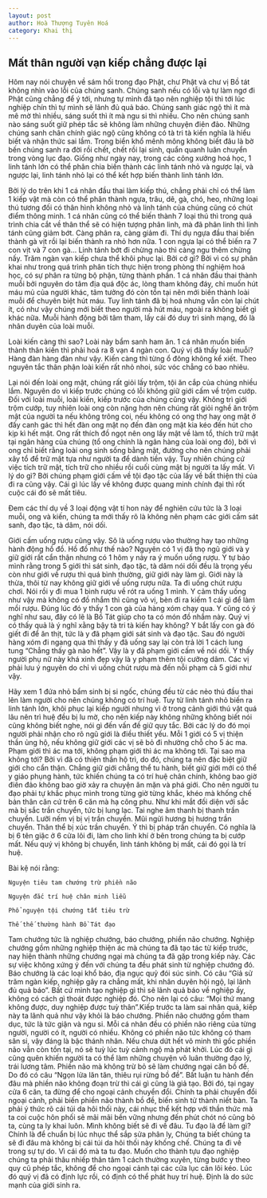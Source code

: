 ```yaml
---
layout: post
author: Hoà Thượng Tuyên Hoá
category: Khai thị
---
```


## Mất thân người vạn kiếp chẳng được lại

Hôm nay nói chuyện về sám hối trong đạo Phật, chư Phật và chư vị Bồ tát không nhìn vào lỗi của chúng sanh.
Chúng sanh nếu có lỗi và tự làm ngơ đi Phật cũng chẳng để ý tới,
nhưng tự mình đã tạo nên nghiệp tội thì tới lúc nghiệp chín thì tự mình sẽ lãnh đủ quả báo.
Chúng sanh giác ngộ thì ít mà mê mờ thì nhiều,
sáng suốt thì ít mà ngu si thì nhiều.
Cho nên chúng sanh nào sáng suốt giữ phép tắc sẽ không làm những chuyện điên đảo.
Những chúng sanh chân chính giác ngộ cũng không có tà tri tà kiến nghĩa 
là hiểu biết và nhận thức sai lầm. Trong biển khổ mênh mông không biết đâu
là bờ bến chúng sanh ra đời rồi chết,
chết rồi lại sinh, quẩn quanh luân chuyển trong vòng lục đạo.
Giống như ngày nay, trong các công xưởng hoá học,
1 linh tánh lớn có thể phân chia biến thành các linh tánh nhỏ và ngược lại, 
và ngược lại, linh tánh nhỏ lại có thể kết hợp biến thành linh tánh lớn.

Bởi lý do trên khi 1 cá nhân đầu thai làm kiếp thú,
chẳng phải chỉ có thể làm 1 kiếp vật mà còn có thể phân thành ngựa,
trâu, dê, gà, chó, heo, những loại thú tương đối có thân hình không nhỏ 
và linh tánh của chúng cũng có chút điểm thông minh.
1 cá nhân cũng có thể biến thành 7 loại thú thì trong quá trình chia cắt
về thân thể sẽ có hiện tượng phân linh, mà đã phân linh
thì linh tánh cũng giảm bớt. Càng phân ra, càng giảm đi.
Thí dụ ngựa đầu thai biến thành gà vịt rồi lại biến thành ra nhỏ hơn nữa.
1 con ngựa lại có thể biến ra 7 con vịt và 7 con gà… Linh tánh bớt đi chừng
nào thì càng ngu thêm chừng nấy. Trăm ngàn vạn kiếp chưa thể khôi phục lại.
Bởi cớ gì? Bởi vì có sự phân khai như trong quá trình phân tích thực hiện
trong phòng thí nghiệm hoá học, có sự phân ra từng bộ phận, từng thành phần.
1 cá nhân đầu thai thành muỗi bởi nguyên do tâm địa quá độc ác,
lòng tham không đáy, chỉ muốn hút máu mủ của người khác,
tâm tưởng đó còn tồn tại nên mới biến thành loài muỗi để chuyên biệt hút máu.
Tuy linh tánh đã bị hoá nhưng vẫn còn lại chút ít,
có như vậy chúng mới biết theo người mà hút máu, ngoài ra không biết gì khác nữa.
Muỗi hành động bởi tâm tham, lấy cái đó duy trì sinh mạng,
đó là nhân duyên của loài muỗi.

Loài kiến càng thì sao? Loài này bẩm sanh ham ăn. 1 cá nhân muốn biến thành thân kiến thì phải hoá ra 8 vạn 4 ngàn con. Quý vị đã thấy loài muỗi? Hàng đàn hàng đàn như vậy. Kiến càng thì từng ổ đông không kể xiết. Theo nguyên tắc thân phận loài kiến rất nhỏ nhoi, sức vóc chẳng có bao nhiêu.

Lại nói đến loài ong mật, chúng rất giỏi lấy trộm, tội ăn cắp của chúng nhiều lắm. Nguyên do vì kiếp trước chúng có lỗi không giữ giới cấm về trộm cướp. Đối với loài muỗi, loài kiến, kiếp trước của chúng cũng vậy. Không trì giới trộm cướp, tuy nhiên loài ong còn nặng hơn nên chúng rất giỏi nghề ăn trộm mật của người ta nếu không trông coi, nếu không có ong thợ hay ong mật ở đấy canh gác thì hết đàn ong mật nọ đến đàn ong mật kia kéo đến hút cho kịp kì hết mật. Ong rất thích đồ ngọt nên ong lấy mật về làm tổ, thích trữ mật tại ngân hàng của chúng (tổ ong chính là ngân hàng của loài ong đó), bởi vì ong chỉ biết rằng loài ong sinh sống bằng mật, đường cho nên chúng phải xây tổ để trữ mật tựa như người ta để dành tiền vậy. Tuy nhiên chúng cứ việc tích trữ mật, tích trữ cho nhiều rồi cuối cùng mật bị người ta lấy mất. Vì lý do gì? Bởi chúng phạm giới cấm về tội đạo tặc của lấy về bất thiện thì của đi ra cũng vậy. Cái gì lúc lấy về không được quang minh chính đại thì rốt cuộc cái đó sẽ mất tiêu.

Đem các thí dụ về 3 loại động vật tí hon này để nghiên cứu tức là 3 loại muỗi, ong và kiến, chúng ta mới thấy rõ là không nên phạm các giới cấm sát sanh, đạo tặc, tà dâm, nói dối.

Giới cấm uống rượu cũng vậy. Sô là uống rượu vào thường hay tạo những hành động hồ đồ. Hồ đồ như thế nào? Nguyên có 1 vị đã thọ ngũ giới và y giữ giới rất cẩn thận nhưng có 1 hôm y nảy ra ý muốn uống rượu. Y tự bảo mình rằng trong 5 giới thì sát sinh, đạo tặc, tà dâm nói dối đều là trọng yếu còn như giới về rượu thì quá bình thường, giữ giới này làm gì. Giới này là thừa, thôi từ nay không giữ giới về uống rượu nữa. Ta đi uống chút rượu chơi. Nói rồi y đi mua 1 bình rượu về rót ra uống 1 mình. Y cảm thấy uống như vậy mà không có đồ nhắm thì cũng vô vị, bèn đi ra kiếm 1 cái gì để làm mồi rượu. Đúng lúc đó y thấy 1 con gà của hàng xóm chạy qua. Y cũng có ý nghĩ như sau, đây có lẽ là Bồ Tát giúp cho ta có món đồ nhắm này. Quý vị có thấy quả là ý nghĩ xằng bậy tà tri tà kiến hay không? Y bắt lấy con gà đó giết đi để ăn thịt, tức là y đã phạm giới sát sinh và đạo tặc. Sau đó người hàng xóm đi ngang qua thì thấy y đã uống say lại còn trả lời 1 cách lung tung “Chẳng thấy gà nào hết”. Vậy là y đã phạm giới cấm về nói dối. Y thấy người phụ nữ này khá xinh đẹp vậy là y phạm thêm tội cưỡng dâm. Các vị phải lưu ý nguyên do chỉ vì uống chút rượu mà đến nỗi phạm cả 5 giới như vậy.

Hãy xem 1 đứa nhỏ bẩm sinh bị si ngốc, chúng đều từ các nẻo thú đầu thai lên làm người cho nên chúng không có trí huệ. Tuy từ linh tánh nhỏ biến ra linh tánh lớn, khôi phục lại kiếp người nhưng vì ở trong cảnh giới thú vật quá lâu nên trì huệ đều bị lu mờ, cho nên kiếp này không những không biết nói cũng không biết nghe, nói gì đến vấn đề giữ quy tắc. Bởi các lý do đó mọi người phải nhận cho rõ ngũ giới là điều thiết yếu. Mỗi 1 giới có 5 vị thiện thần ủng hộ, nếu không giữ giới các vị sẽ bỏ đi nhường chỗ cho 5 ác ma. Phạm giới thì ác ma tới, không phạm giới thì ác ma không tới. Tại sao ma không tới? Bởi vì đã có thiện thần hộ trì, do đó, chúng ta nên đặc biệt giữ giới cho cẩn thận. Chẳng giữ giới chẳng thể tu hành, biết giữ giới mới có thể y giáo phụng hành, tức khiến chúng ta có trí huệ chân chính, không bao giờ điên đảo không bao giờ xảy ra chuyện ăn mặn và phá giới. Cho nên người tu đạo phải tự khắc phục mình trong từng giờ từng khắc, khéo mà khống chế bản thân căn cứ trên 6 căn mà hạ công phu. Như khi mắt đối diện với sắc mà bị sắc trần chuyển, tức bị lung lạc. Tai nghe âm thanh bị thanh trần chuyển. Lưỡi nếm vị bị vị trần chuyển. Mũi ngửi hương bị hương trần chuyển. Thân thể bị xúc trần chuyển. Ý thì bị pháp trần chuyển. Có nghĩa là bị 6 tên giặc ở 6 cửa lôi đi, làm cho linh khí ở bên trong chúng ta bị cướp mất. Nếu quý vị không bị chuyển, linh tánh không bị mất, cái đó gọi là trí huệ.

Bài kệ nói rằng:

```
Nguyện tiêu tam chướng trừ phiền não

Nguyện đắc trí huệ chân minh liễu

Phổ nguyện tội chướng tất tiêu trừ

Thế thế thường hành Bồ Tát đạo
```
Tam chướng tức là nghiệp chướng, báo chướng, phiền não chướng. Nghiệp chướng gồm những nghiệp thiện ác mà chúng ta đã tạo tác từ kiếp trước, nay hiện thành những chướng ngại mà chúng ta đã gặp trong kiếp này. Các sự việc không xứng ý đến với chúng ta đều phát sinh từ nghiệp chướng đó. Báo chướng là các loại khổ báo, địa ngục quỷ đói súc sinh. Có câu “Giả sử trăm ngàn kiếp, nghiệp gây ra chẳng mất, khi nhân duyên hội ngộ, lại lãnh đủ quả báo”. Bất cứ mình tạo nghiệp gì thì sẽ lãnh quả báo về nghiệp ấy, không có cách gì thoát được nghiệp đó. Cho nên lại có câu: “Mọi thứ mang không được, duy nghiệp được tuỳ thân”.Kiếp trước ta làm sai nhân quả, kiếp này ta lãnh quả như vậy khỏi là báo chướng. Phiền não chướng gồm tham dục, tức là tức giận và ngu si. Mỗi cá nhân đều có phiền não riêng của từng người, người có ít, người có nhiều. Không có phiền não tức không có tham sân si, vậy đáng là bậc thánh nhân. Nếu chưa dứt hết vô minh thì gốc phiền não vẫn còn tồn tại, nó sẽ tuỳ lúc tuỳ cảnh ngộ mà phát khởi. Lúc đó cái gì cũng quên khiến người ta có thể làm những chuyện vô luân thường đạo lý, trái lương tâm. Phiền não mà không trừ bỏ sẽ làm chướng ngại căn bồ đề. Do đó có câu “Ngọn lửa lăn tăn, thiêu rụi rừng bồ đề”. Bất luận tu hành đến đâu mà phiền não không đoạn trừ thì cái gì cũng là giả tạo. Bởi đó, tại ngay cửa 6 căn, ta đừng để cho ngoại cảnh chuyển đổi. Chính ta phải chuyển đổi ngoại cảnh, phải biến phiền não thành bồ đề, biến sinh tử thành niết bàn. Ta phải ý thức rõ cái túi da hôi thối này, cái nhục thể kết hợp với thần thức mà ta coi cuộc hôn phối sẽ mãi mãi bền vững nhưng đến phút chót nó cũng bỏ ta, cùng ta ly khai luôn. Mình không biết sẽ đi về đâu. Tu đạo là để làm gì? Chính là để chuẩn bị lúc nhục thể sắp sửa phân ly, Chúng ta biết chúng ta sẽ đi đâu mà không bị cái túi da hôi thối này khống chế. Chúng ta đi về trong sự tự do. Vì cái đó mà ta tu đạo. Muốn cho thành tựu đạo nghiệp chúng ta phải thâu nhiếp thân tâm 1 cách thường xuyên, từng bước y theo quy cũ phép tắc, không để cho ngoại cảnh tại các cửa lục căn lôi kéo. Lúc đó quý vị đã có định lực rồi, có định có thể phát huy trí huệ. Định là do sức mạnh của giới sinh ra.

